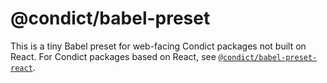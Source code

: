 # @condict/babel-preset

This is a tiny Babel preset for web-facing Condict packages not built on React. For Condict packages based on React, see [`@condict/babel-preset-react`](../babel-preset-react).
